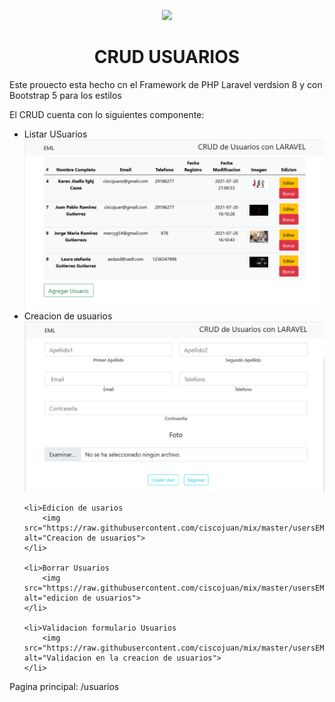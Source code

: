 <p align="center"><a href="https://laravel.com" target="_blank"><img src="https://raw.githubusercontent.com/laravel/art/master/logo-lockup/5%20SVG/2%20CMYK/1%20Full%20Color/laravel-logolockup-cmyk-red.svg" width="400"></a></p>

<h1 align="center"> CRUD USUARIOS</h1>
<p>Este prouecto esta hecho cn el Framework de PHP Laravel verdsion 8 y con Bootstrap 5 para los estilos</p>
<p>El CRUD cuenta con lo siguientes componente:</p>
<ul>
    <li>Listar USuarios
    <img src="https://github.com/ciscojuan/mix/blob/master/usersEML/users/public/uploads/index.PNG" alt="index"></li>
    <li>
        Creacion de usuarios
        <img src="https://raw.githubusercontent.com/ciscojuan/mix/master/usersEML/users/public/uploads/creacion%20de%20usuarios.PNG" alt="Creacion de usuarios">
    </li>
    
    <li>Edicion de usarios
        <img src="https://raw.githubusercontent.com/ciscojuan/mix/master/usersEML/users/public/uploads/edicion%20de%20usuarios.PNG" alt="Creacion de usuarios">
    </li>
    
    <li>Borrar Usuarios
        <img src="https://raw.githubusercontent.com/ciscojuan/mix/master/usersEML/users/public/uploads/borrarUsuario.PNG" alt="edicion de usuarios">
    </li>
    
    <li>Validacion formulario Usuarios
        <img src="https://raw.githubusercontent.com/ciscojuan/mix/master/usersEML/users/public/uploads/validaciondeUsuario.PNG" alt="Validacion en la creacion de usuarios">
    </li>
</ul>
Pagina principal: /usuarios
